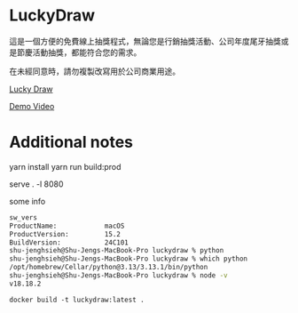 # LuckyDraw

這是一個方便的免費線上抽獎程式，無論您是行銷抽獎活動、公司年度尾牙抽獎或是節慶活動抽獎，都能符合您的需求。

在未經同意時，請勿複製改寫用於公司商業用途。

[Lucky Draw](https://apan1121.github.io/luckydraw/)

[Demo Video](https://www.youtube.com/watch?v=Vp7fli021d8)




# Additional notes
yarn install
yarn run build:prod

serve . -l 8080

some info
```bash
sw_vers   
ProductName:            macOS
ProductVersion:         15.2
BuildVersion:           24C101
shu-jenghsieh@Shu-Jengs-MacBook-Pro luckydraw % python 
shu-jenghsieh@Shu-Jengs-MacBook-Pro luckydraw % which python
/opt/homebrew/Cellar/python@3.13/3.13.1/bin/python
shu-jenghsieh@Shu-Jengs-MacBook-Pro luckydraw % node -v
v18.18.2
```




```
docker build -t luckydraw:latest .
```